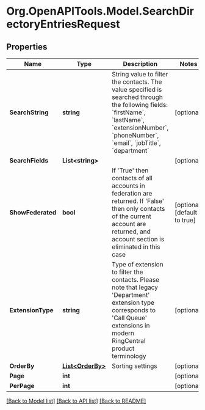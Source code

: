 
# Org.OpenAPITools.Model.SearchDirectoryEntriesRequest

## Properties

Name | Type | Description | Notes
------------ | ------------- | ------------- | -------------
**SearchString** | **string** | String value to filter the contacts. The value specified is searched through the following fields: &#x60;firstName&#x60;, &#x60;lastName&#x60;, &#x60;extensionNumber&#x60;, &#x60;phoneNumber&#x60;, &#x60;email&#x60;, &#x60;jobTitle&#x60;, &#x60;department&#x60; | [optional] 
**SearchFields** | **List&lt;string&gt;** |  | [optional] 
**ShowFederated** | **bool** | If &#39;True&#39; then contacts of all accounts in federation are returned. If &#39;False&#39; then only contacts of the current account are returned, and account section is eliminated in this case | [optional] [default to true]
**ExtensionType** | **string** | Type of extension to filter the contacts. Please note that legacy &#39;Department&#39; extension type corresponds to &#39;Call Queue&#39; extensions in modern RingCentral product terminology | [optional] 
**OrderBy** | [**List&lt;OrderBy&gt;**](OrderBy.md) | Sorting settings | [optional] 
**Page** | **int** |  | [optional] 
**PerPage** | **int** |  | [optional] 

[[Back to Model list]](../README.md#documentation-for-models)
[[Back to API list]](../README.md#documentation-for-api-endpoints)
[[Back to README]](../README.md)

